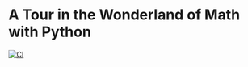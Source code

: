 # A Tour in the Wonderland of Math with Python

[![CI](https://github.com/neozhaoliang/pywonderland/actions/workflows/test.yaml/badge.svg)](https://github.com/neozhaoliang/pywonderland/actions/workflows/test.yaml)